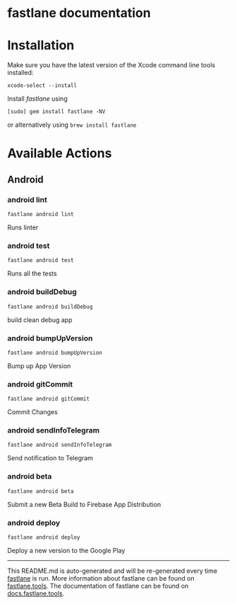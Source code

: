 fastlane documentation
================
# Installation

Make sure you have the latest version of the Xcode command line tools installed:

```
xcode-select --install
```

Install _fastlane_ using
```
[sudo] gem install fastlane -NV
```
or alternatively using `brew install fastlane`

# Available Actions
## Android
### android lint
```
fastlane android lint
```
Runs linter
### android test
```
fastlane android test
```
Runs all the tests
### android buildDebug
```
fastlane android buildDebug
```
build clean debug app
### android bumpUpVersion
```
fastlane android bumpUpVersion
```
Bump up App Version
### android gitCommit
```
fastlane android gitCommit
```
Commit Changes
### android sendInfoTelegram
```
fastlane android sendInfoTelegram
```
Send notification to Telegram
### android beta
```
fastlane android beta
```
Submit a new Beta Build to Firebase App Distribution
### android deploy
```
fastlane android deploy
```
Deploy a new version to the Google Play

----

This README.md is auto-generated and will be re-generated every time [fastlane](https://fastlane.tools) is run.
More information about fastlane can be found on [fastlane.tools](https://fastlane.tools).
The documentation of fastlane can be found on [docs.fastlane.tools](https://docs.fastlane.tools).
